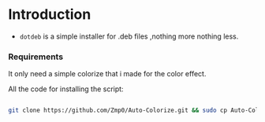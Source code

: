 # Introduction

- `dotdeb` is a simple installer for .deb files ,nothing more nothing less.

### Requirements

It only need a simple colorize that i made for the color effect.

All the code for installing the script:

```bash

git clone https://github.com/Zmp0/Auto-Colorize.git && sudo cp Auto-Colorize/color /usr/local/bin && sudo chmod +x /usr/local/bin/color && git clone https://github.com/Zmp0/DotDeb.git && sudo cp DotDeb/dotdeb /usr/local/bin && sudo chmod +x /usr/local/bin/dotdeb && dotdeb | color
```
